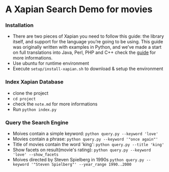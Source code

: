 # A Xapian Search Demo for movies

### Installation

- There are two pieces of Xapian you need to follow this guide: the library itself, and support for the language you’re going to be using. This guide was originally written with examples in Python, and we’ve made a start on full translations into Java, Perl, PHP and C++ check the [guide](https://getting-started-with-xapian.readthedocs.io/en/latest/overview.html) for more informations.
- Use ubuntu for runtime environment
- Execute `setup/install-xapian.sh` to download & setup the environment

### Index Xapian Database

- clone the project
- `cd project`
- check the `note.md` for more informations
- Run `python index.py`

### Query the Search Engine

- Moives contain a simple keyword: `python query.py --keyword 'love'`
- Movies contain a phrase: `python query.py --keyword '"once again"'`
- Title of movies contain the word 'king': `python query.py --title 'king'`
- Show facets on result(movie's rating): `python query.py --keyword 'love' --show_facets`
- Moives directed by Steven Spielberg in 1990s `python query.py --keyword '"Steven Spielberg"' --year_range 1990..2000`
